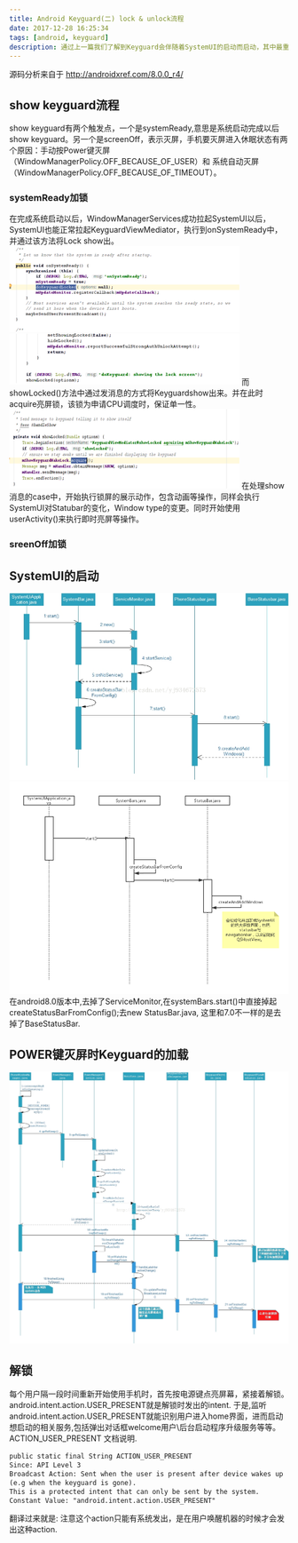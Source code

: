 ```yaml
---
title: Android Keyguard(二) lock & unlock流程  
date: 2017-12-28 16:25:34
tags: [android, keyguard]
description: 通过上一篇我们了解到Keyguard会伴随着SystemUI的启动而启动，其中最重要的一个文件就是KeyguardViewMediator,这个文件负责SystemUI与Keyguard的交互，我们来看一下keyguard的整个流程。
---
```

源码分析来自于 http://androidxref.com/8.0.0_r4/
## show keyguard流程
show keyguard有两个触发点，一个是systemReady,意思是系统启动完成以后show keyguard。另一个是screenOff，表示灭屏，手机要灭屏进入休眠状态有两个原因：手动按Power键灭屏（WindowManagerPolicy.OFF_BECAUSE_OF_USER）和 系统自动灭屏（WindowManagerPolicy.OFF_BECAUSE_OF_TIMEOUT）。
### systemReady加锁
在完成系统启动以后，WindowManagerServices成功拉起SystemUI以后，SystemUI也能正常拉起KeyguardViewMediator，执行到onSystemReady中，并通过该方法将Lock show出。
![Keyguard](Keyguard_1/keyguard_1.png)
![Keyguard](Keyguard_1/keyguard_2.png)
而showLocked()方法中通过发消息的方式将Keyguardshow出来。并在此时acquire亮屏锁，该锁为申请CPU调度时，保证单一性。
![Keyguard](Keyguard_1/keyguard_3.png)
在处理show消息的case中，开始执行锁屏的展示动作，包含动画等操作，同样会执行SystemUI对Statubar的变化，Window type的变更。同时开始使用userActivity()来执行即时亮屏等操作。
### sreenOff加锁


## SystemUI的启动
![Keyguard](Keyguard_1/keyguard_systemUI_7.0.png)
![Keyguard](Keyguard_1/keyguard_systemUI_8.0.png)
在android8.0版本中,去掉了ServiceMonitor,在systemBars.start()中直接掉起createStatusBarFromConfig();去new StatusBar.java, 这里和7.0不一样的是去掉了BaseStatusBar.
## POWER键灭屏时Keyguard的加载
![Keyguard](Keyguard_1/keyguard_power.png)
## 解锁
每个用户隔一段时间重新开始使用手机时，首先按电源键点亮屏幕，紧接着解锁。android.intent.action.USER_PRESENT就是解锁时发出的intent.
于是,监听android.intent.action.USER_PRESENT就能识别用户进入home界面，进而启动想启动的相关服务,包括弹出对话框welcome用户\后台启动程序升级服务等等。
ACTION_USER_PRESENT 文档说明.
```
public static final String ACTION_USER_PRESENT
Since: API Level 3
Broadcast Action: Sent when the user is present after device wakes up (e.g when the keyguard is gone).
This is a protected intent that can only be sent by the system.
Constant Value: "android.intent.action.USER_PRESENT"
```
翻译过来就是:
注意这个action只能有系统发出，是在用户唤醒机器的时候才会发出这种action.
